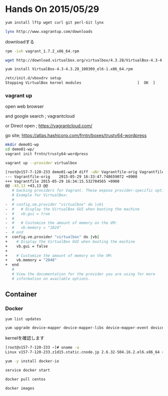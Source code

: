 # Hands On 2015/05/29


```bash
yum install lftp wget curl git perl-Git lynx
```

```bash
lynx http://www.vagrantup.com/downloads
```

downloadする
```bash
rpm -ivh vagrant_1.7.2_x86_64.rpm
```

```bash
wget http://download.virtualbox.org/virtualbox/4.3.28/VirtualBox-4.3-4.3.28_100309_el6-1.x86_64.rpm
```

```bash
yum install VirtualBox-4.3-4.3.28_100309_el6-1.x86_64.rpm
```

```bash
/etc/init.d/vboxdrv setup
Stopping VirtualBox kernel modules                         [  OK  ]
```

### vagrant up

open web browser

and google search ; vagrantcloud

 or Direct open ; https://vagrantcloud.com/


go site; https://atlas.hashicorp.com/frntn/boxes/trusty64-wordpress


```bash
mkdir demo01-wp
cd demo01-wp/
vagrant init frntn/trusty64-wordpress
```

```bash
vagrant up --provider virtualbox
```


```bash
[root@v157-7-120-233 demo01-wp]# diff -uNr Vagrantfile-orig Vagrantfile
--- Vagrantfile-orig	2015-05-29 16:33:47.748659072 +0900
+++ Vagrantfile	2015-05-29 16:34:15.532704565 +0900
@@ -43,13 +43,13 @@
   # backing providers for Vagrant. These expose provider-specific options.
   # Example for VirtualBox:
   #
-  # config.vm.provider "virtualbox" do |vb|
-  #   # Display the VirtualBox GUI when booting the machine
-  #   vb.gui = true
-  #
-  #   # Customize the amount of memory on the VM:
-  #   vb.memory = "1024"
-  # end
+  config.vm.provider "virtualbox" do |vb|
+    # Display the VirtualBox GUI when booting the machine
+    vb.gui = false
+
+    # Customize the amount of memory on the VM:
+    vb.memory = "2048"
+  end
   #
   # View the documentation for the provider you are using for more
   # information on available options.
```


## Container

### Docker

```bash
yum list updates

yum upgrade device-mapper device-mapper-libs device-mapper-event device-mapper-event-libs kernel kernel-devel kernel-headers
```

kernelを確認します
```bash
[root@v157-7-120-233 ~]# uname -a
Linux v157-7-120-233.z1d15.static.cnode.jp 2.6.32-504.16.2.el6.x86_64 #1 SMP Wed Apr 22 06:48:29 UTC 2015 x86_64 x86_64 x86_64 GNU/Linux
```

```bash
yum -y install docker-io

service docker start
```

```bash
docker pull centos
```

```bash
docker images
```

